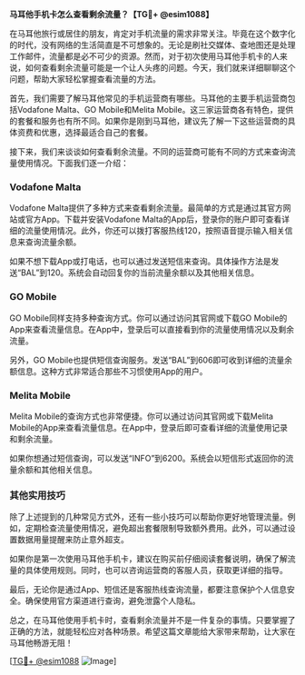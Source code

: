 **马耳他手机卡怎么查看剩余流量？【TG💪+ @esim1088】**

在马耳他旅行或居住的朋友，肯定对手机流量的需求非常关注。毕竟在这个数字化的时代，没有网络的生活简直是不可想象的。无论是刷社交媒体、查地图还是处理工作邮件，流量都是必不可少的资源。然而，对于初次使用马耳他手机卡的人来说，如何查看剩余流量可能是一个让人头疼的问题。今天，我们就来详细聊聊这个问题，帮助大家轻松掌握查看流量的方法。

首先，我们需要了解马耳他常见的手机运营商有哪些。马耳他的主要手机运营商包括Vodafone Malta、GO Mobile和Melita Mobile。这三家运营商各有特色，提供的套餐和服务也有所不同。如果你是刚到马耳他，建议先了解一下这些运营商的具体资费和优惠，选择最适合自己的套餐。

接下来，我们来谈谈如何查看剩余流量。不同的运营商可能有不同的方式来查询流量使用情况。下面我们逐一介绍：

### Vodafone Malta

Vodafone Malta提供了多种方式来查看剩余流量。最简单的方式是通过其官方网站或官方App。下载并安装Vodafone Malta的App后，登录你的账户即可查看详细的流量使用情况。此外，你还可以拨打客服热线120，按照语音提示输入相关信息来查询流量余额。

如果不想下载App或打电话，也可以通过发送短信来查询。具体操作方法是发送“BAL”到120。系统会自动回复你的当前流量余额以及其他相关信息。

### GO Mobile

GO Mobile同样支持多种查询方式。你可以通过访问其官网或下载GO Mobile的App来查看流量信息。在App中，登录后可以直接看到你的流量使用情况以及剩余流量。

另外，GO Mobile也提供短信查询服务。发送“BAL”到606即可收到详细的流量余额信息。这种方式非常适合那些不习惯使用App的用户。

### Melita Mobile

Melita Mobile的查询方式也非常便捷。你可以通过访问其官网或下载Melita Mobile的App来查看流量信息。在App中，登录后即可查看详细的流量使用记录和剩余流量。

如果你想通过短信查询，可以发送“INFO”到6200。系统会以短信形式返回你的流量余额和其他相关信息。

### 其他实用技巧

除了上述提到的几种常见方式外，还有一些小技巧可以帮助你更好地管理流量。例如，定期检查流量使用情况，避免超出套餐限制导致额外费用。此外，可以通过设置数据用量提醒来防止意外超支。

如果你是第一次使用马耳他手机卡，建议在购买前仔细阅读套餐说明，确保了解流量的具体使用规则。同时，也可以咨询运营商的客服人员，获取更详细的指导。

最后，无论你是通过App、短信还是客服热线查询流量，都要注意保护个人信息安全。确保使用官方渠道进行查询，避免泄露个人隐私。

总之，在马耳他使用手机卡时，查看剩余流量并不是一件复杂的事情。只要掌握了正确的方法，就能轻松应对各种场景。希望这篇文章能给大家带来帮助，让大家在马耳他畅游无阻！

[[TG💪+ @esim1088](https://t.me/s/esim1088) ![Image](https://i.postimg.cc/4NQfJmqS/Snipaste-2025-05-13-00-14-12.png)]